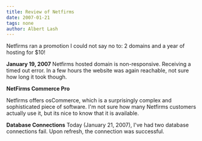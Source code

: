 ```yaml
---
title: Review of Netfirms
date: 2007-01-21
tags: none
author: Albert Lash
---
```

Netfirms ran a promotion I could not say no to: 2 domains and a year of hosting for $10!

<b>January 19, 2007</b>
Netfirms hosted domain is non-responsive. Receiving a timed out error. In a few hours the website was again reachable, not sure how long it took though.

<b>NetFirms Commerce Pro</b>

Netfirms offers osCommerce, which is a surprisingly complex and sophisticated piece of software. I'm not sure how many Netfirms customers actually use it, but its nice to know that it is available.

<b>Database Connections</b>
Today (January 21, 2007), I've had two database connections fail. Upon refresh, the connection was successful.

